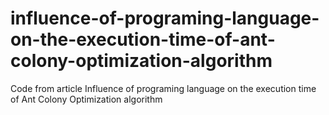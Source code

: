 # influence-of-programing-language-on-the-execution-time-of-ant-colony-optimization-algorithm
Code from article Influence of programing language on the execution time of Ant Colony Optimization algorithm
